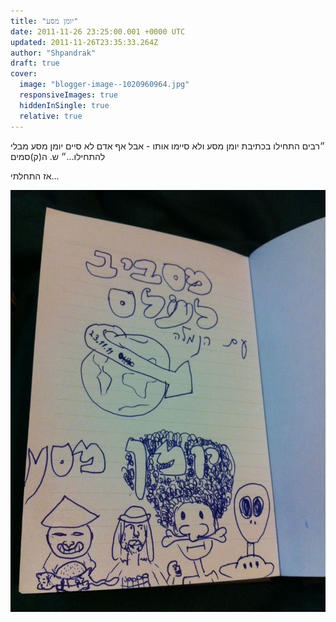 ```yaml
---
title: "יומן מסע"
date: 2011-11-26 23:25:00.001 +0000 UTC
updated: 2011-11-26T23:35:33.264Z
author: "Shpandrak"
draft: true
cover:
  image: "blogger-image--1020960964.jpg"
  responsiveImages: true
  hiddenInSingle: true
  relative: true
---
```


״רבים התחילו בכתיבת יומן מסע ולא סיימו אותו - אבל אף אדם לא סיים יומן מסע מבלי להתחילו...״ ש. ה(ק)סמים

אז התחלתי...

![](blogger-image--1020960964.jpg)
